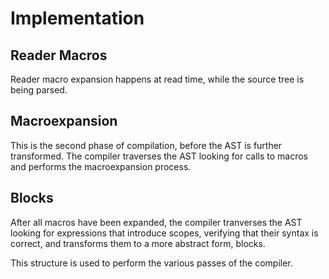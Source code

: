 # Implementation

## Reader Macros

Reader macro expansion happens at read time, while the source tree is being
parsed.

## Macroexpansion

This is the second phase of compilation, before the AST is further
transformed. The compiler traverses the AST looking for calls to macros and
performs the macroexpansion process.

## Blocks

After all macros have been expanded, the compiler tranverses the AST looking for
expressions that introduce scopes, verifying that their syntax is correct, and
transforms them to a more abstract form, blocks.

This structure is used to perform the various passes of the compiler.
